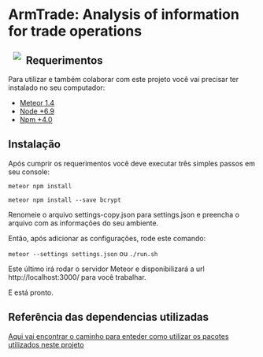 # ArmTrade: Analysis of information for trade operations

<a href="https://github.com/SocialBoardGames/socialgames"><img src="https://raw.githubusercontent.com/SocialBoardGames/socialgames/master/public/img/logoSocialGames.png" align="left" hspace="10" vspace="6"></a>

## Requerimentos

Para utilizar e também colaborar com este projeto você vai precisar ter instalado no seu computador:

* [Meteor 1.4](https://www.meteor.com/)
* [Node +6.9](https://nodejs.org/en/)
* [Npm +4.0](https://www.npmjs.com/)

## Instalação

Após cumprir os requerimentos você deve executar três simples passos em seu console:

`meteor npm install`

`meteor npm install --save bcrypt`

Renomeie o arquivo settings-copy.json para settings.json e preencha o arquivo com as informações do seu ambiente.

Então, após adicionar as configurações, rode este comando:

`meteor --settings settings.json` ou `./run.sh`

Este último irá rodar o servidor Meteor e disponibilizará a url http://localhost:3000/ para você trabalhar. 

E está pronto.

## Referência das dependencias utilizadas

[Aqui vai encontrar o caminho para enteder como utilizar os pacotes utilizados neste projeto](https://github.com/andrexbass/blob/master/REFERENCIA.md)
